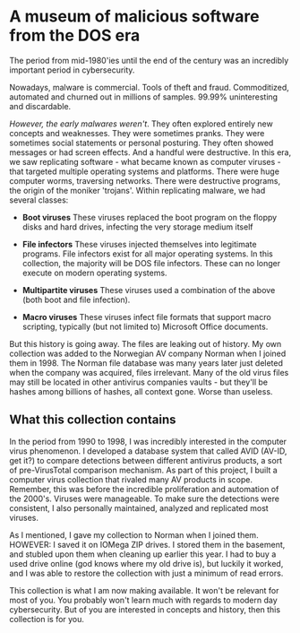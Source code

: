 
<h1>A museum of malicious software from the DOS era</h1>

The period from mid-1980'ies until the end of the century was an incredibly important period in cybersecurity. 



Nowadays, malware is commercial. Tools of theft and fraud. Commoditized, automated and churned out in millions of samples.
99.99% uninteresting and discardable.



*However, the early malwares weren't*. They often explored entirely new concepts and weaknesses. They were sometimes pranks. They were sometimes social statements or personal posturing. They often showed messages or had screen effects. And a handful were destructive. In this era, we saw replicating software - what became known as computer viruses - that targeted multiple operating systems and platforms. There were huge computer worms, traversing networks. There were destructive programs, the origin of the moniker 'trojans'. Within replicating malware, we had several classes:

* **Boot viruses**
These viruses replaced the boot program on the floppy disks and hard drives, infecting the very storage medium itself

* **File infectors**
These viruses injected themselves into legitimate programs. File infectors exist for all major operating systems. In this collection, the majority will be DOS file infectors. These can no longer execute on modern operating systems.

* **Multipartite viruses**
These viruses used a combination of the above (both boot and file infection).
  
* **Macro viruses**
These viruses infect file formats that support macro scripting, typically (but not limited to) Microsoft Office documents.

But this history is going away. The files are leaking out of history. My own collection was added to the Norwegian AV company Norman when I joined them in 1998. The Norman file database was many years later just deleted when the company was acquired, files irrelevant. Many of the old virus files may still be located in other antivirus companies vaults - but they'll be hashes among billions of hashes, all context gone. Worse than useless.


<h2>What this collection contains</h2>

In the period from 1990 to 1998, I was incredibly interested in the computer virus phenomenon. I developed a database system that called AVID (AV-ID, get it?) to compare detections between different antivirus products, a sort of pre-VirusTotal comparison mechanism. As part of this project, I built a computer virus collection that rivaled many AV products in scope. Remember, this was before the incredible proliferation and automation of the 2000's. Viruses were manageable.
To make sure the detections were consistent, I also personally maintained, analyzed and replicated most viruses.  

As I mentioned, I gave my collection to Norman when I joined them. HOWEVER: I saved it on IOMega ZIP drives. I stored them in the basement, and stubled upon them when cleaning up earlier this year. I had to buy a used drive online (god knows where my old drive is), but luckily it worked, and I was able to restore the collection with just a minimum of read errors.

This collection is what I am now making available. It won't be relevant for most of you. You probably won't learn much with regards to modern day cybersecurity. But of you are interested in concepts and history, then this collection is for you. 





